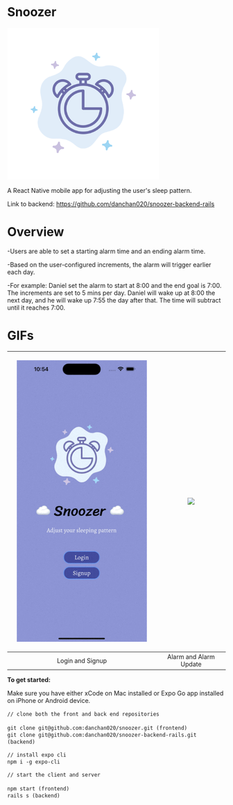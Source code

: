 # Snoozer

<img src="/assets/snoozer-logo.png" width=350 height=350/>

A React Native mobile app for adjusting the user's sleep pattern.

Link to backend: https://github.com/danchan020/snoozer-backend-rails

# Overview

-Users are able to set a starting alarm time and an ending alarm time.

-Based on the user-configured increments, the alarm will trigger earlier each day.

-For example: Daniel set the alarm to start at 8:00 and the end goal is 7:00. The increments are set to 5 mins per day.
Daniel will wake up at 8:00 the next day, and he will wake up 7:55 the day after that. The time will subtract until it reaches 7:00.

# GIFs

&nbsp;&nbsp;&nbsp;&nbsp;&nbsp;&nbsp;&nbsp;&nbsp;&nbsp; <img src="assets/simulator-login.gif" width="300"> &nbsp;&nbsp;&nbsp;&nbsp;&nbsp;&nbsp;&nbsp;&nbsp;&nbsp;| <img src="assets/simulator-alarm.gif" width="300">
:-------------------------:|:-------------------------:
Login and Signup  |  Alarm and Alarm Update

**To get started:**

Make sure you have either xCode on Mac installed or Expo Go app installed on iPhone or Android device.

```
// clone both the front and back end repositories

git clone git@github.com:danchan020/snoozer.git (frontend)
git clone git@github.com:danchan020/snoozer-backend-rails.git (backend)
```

```
// install expo cli
npm i -g expo-cli
```

```
// start the client and server

npm start (frontend)
rails s (backend)
```
